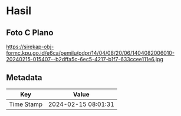 # Hasil

## Foto C Plano

https://sirekap-obj-formc.kpu.go.id/e6ca/pemilu/pdpr/14/04/08/20/06/1404082006010-20240215-015407--b2dffa5c-6ec5-4217-b1f7-633ccee111e6.jpg


## Metadata

| Key        | Value               |
| ---------- | ------------------- |
| Time Stamp | 2024-02-15 08:01:31 |



